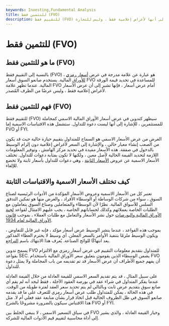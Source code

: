 ```yaml
---
keywords: Investing,Fundamental Analysis
title: للتثمين فقط (FVO)
description: للتقييم فقط (FVO) هو عبارة عن علامة توضع أمام عرض أسعار الورقة المالية للإشارة إلى أنها لأغراض إعلامية فقط ، وليس للتجارة.
---
```


# للتثمين فقط (FVO)
## ما هو للتثمين فقط (FVO)

بالنسبة إلى التقييم فقط (FVO) ، هو عبارة عن علامة مدرجة في عرض [أسعار رمزي للأوراق](/nominalquotation) المالية. يستخدم صانعو السوق أسعار FVO للمساعدة في تحديد قيمة الورقة المالية. عندما تظهر علامة FVO أمام عرض أسعار ، فإنها تشير إلى أن عرض الأسعار لأغراض إعلامية فقط ، وليس عرضًا من الطرف المُصدر.

## فهم للتثمين فقط (FVO)

للتقييم فقط (FVO) سيظهر كتدوين في عرض أسعار الأوراق المالية الاسمي كمجاملة للمستثمرين ، للإشارة إلى أنها ليست دعوة للتداول. ستشمل هذه الاقتباسات الاسمية إما FVO أو FYI.

الغرض من عرض الأسعار الاسمي هو السماح للمتداول بتقييم حيازة حالية حيث قد يكون من الصعب إنشاء معيار حالي ، والإشارة إلى السعر لأغراض إعلامية دون إلزام الوسيط بالدخول في صفقة. هذه الأسعار مفيدة في تحديد مركز الهامش ، وتوفير المعلومات اللازمة لتحديد القيمة الحالية لأصل معين ، ولكنها لا تكون بمثابة دعوات للتداول. تختلف الأسعار الاسمية عن عروض [الأسعار الثابتة](/firmquote) ، وهي دعوات للتداول بأسعار ثابتة ولا تخضع للإلغاء.

## كيف تختلف الأسعار الاسمية والاقتباسات الثابتة

تعتبر كل من الأسعار الاسمية وعروض الأسعار المؤكدة من الأدوات الرئيسية لصناع السوق ، سواء من شركات الوساطة أو الوسطاء الأفراد ، والغرض منها هو تمكين التدفق السلس للأسواق المالية. نظرًا لأن الوسطاء والمتعاملين وصناع السوق يتعاملون مع الطلبات الخاصة بعملائهم وكذلك لحساباتهم الخاصة ، يجب عليهم الامتثال لقواعد [لجنة الأوراق المالية والبورصات](/sec) حول نشر الأسعار والتعامل مع طلبات العملاء ، بموجب [قانون الأوراق المالية لعام 1934](/seact1934).

بموجب هذه القواعد ، عندما ينشر الوسيط عرض أسعار مؤكد ، فإنه غير قابل للتفاوض ، ويكون الوسيط ملزمًا بتنفيذ الأوامر بالسعر المعلن. أي وسيط لا يحترم العطاء المذكور يعد انتهاكًا للوائح الصناعة. يُعرف هذا الانتهاك باسم [التراجع](/backingaway).

يسمح تدوين FVO للمتداول بتقديم معلومات التقييم في عرض أسعار رمزي مع الالتزام بقواعد SEC. يضمن الوسطاء الذين يقومون بتعليق سعر الأوراق المالية باستخدام FVO أن يفهم جميع الأطراف أن عرض الأسعار قد تم تقديمه من باب المجاملة ولا يمثل دعوة للتداول.

على سبيل المثال ، قد يتم تقديم السعر الاسمي للقيمة العادلة من خلال القيمة العادلة عندما يفكر المتداول في شراء عقد في بورصة العقود الآجلة ، فقط ليجد أنه لم يقم أي صانع سوق بتقديم عرض ثابت وبالتالي لم يتم تحديد سعر العقد لفترة طويلة من الوقت. في هذه الحالة ، يمكن للمتداول طلب عرض أسعار رمزي للتعرف على ما قد يقدمه صانعو السوق في ظل الظروف الحالية قبل اتخاذ قرار بشأن متابعة عقد فعلي أم لا. مثل هذا الاقتباس سيكون بالضرورة مشروحًا بالشرح FVO أو FYI.

في سياق التسعير الاسمي ، لا ينبغي الخلط بين FVO وخيار القيمة العادلة ، والذي يشير إلى أداة محاسبية لتقييم قيم الأدوات المالية للشركة.

